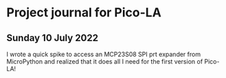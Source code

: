 # Project journal for Pico-LA

## Sunday 10 July 2022

I wrote a quick spike to access an MCP23S08 SPI prt expander from 
MicroPython and realized that it does all I need for the first version of 
Pico-LA!

